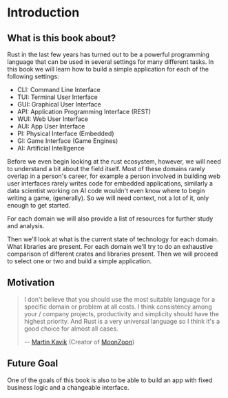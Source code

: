 # Introduction

## What is this book about?

Rust in the last few years has turned out to be a powerful programming language that can be used in several settings for many different tasks. In this book we will learn how to build a simple application for each of the following settings:

- CLI: Command Line Interface
- TUI: Terminal User Interface
- GUI: Graphical User Interface
- API: Application Programming Interface (REST)
- WUI: Web User Interface
- AUI: App User Interface
- PI: Physical Interface (Embedded)
- GI: Game Interface (Game Engines)
- AI: Artificial Intelligence


Before we even begin looking at the rust ecosystem, however, we will need to understand a bit about the field itself. Most of these domains rarely overlap in a person's career, for example a person involved in building web user interfaces rarely writes code for embedded applications, similarly a data scientist working on AI code wouldn't even know where to begin writing a game, (generally). So we will need context, not a lot of it, only enough to get started.

For each domain we will also provide a list of resources for further study and analysis.

Then we'll look at what is the current state of technology for each domain. What libraries are present. For each domain we'll try to do an exhaustive comparison of different crates and libraries present. Then we will proceed to select one or two and build a simple application.


## Motivation

> I don't believe that you should use the most suitable language for a specific domain or problem at all costs. I think consistency among your / company projects, productivity and simplicity should have the highest priority. And Rust is a very universal language so I think it's a good choice for almost all cases.
>
> -- [Martin Kavik](https://github.com/MartinKavik) (Creator of [MoonZoon](https://moonzoon.rs))

## Future Goal

One of the goals of this book is also to be able to build an app with fixed business logic and a changeable interface.